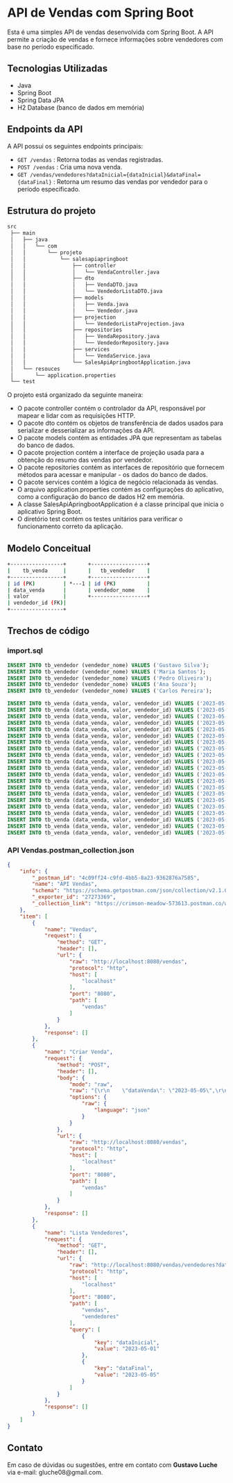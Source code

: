 # API de Vendas com Spring Boot

Esta é uma simples API de vendas desenvolvida com Spring Boot. A API permite a criação de vendas e fornece informações sobre vendedores com base no período especificado.


## Tecnologias Utilizadas

- Java
- Spring Boot
- Spring Data JPA
- H2 Database (banco de dados em memória)


## Endpoints da API

A API possui os seguintes endpoints principais:

- ``GET /vendas`` : Retorna todas as vendas registradas.
- ``POST /vendas`` : Cria uma nova venda.
- ``GET /vendas/vendedores?dataInicial={dataInicial}&dataFinal={dataFinal}`` : Retorna um resumo das vendas por vendedor para o período especificado.

## Estrutura do projeto

```bash
src
 ├── main
 │   ├── java
 │   │   └── com
 │   │       └── projeto
 │   │           └── salesapiapringboot
 │   │               ├── controller
 │   │               │   └── VendaController.java
 │   │               ├── dto
 │   │               │   ├── VendaDTO.java
 │   │               │   └── VendedorListaDTO.java
 │   │               ├── models
 │   │               │   ├── Venda.java
 │   │               │   └── Vendedor.java
 │   │               ├── projection
 │   │               │   └── VendedorListaProjection.java
 │   │               ├── repositories
 │   │               │   ├── VendaRepository.java
 │   │               │   └── VendedorRepository.java
 │   │               ├── services
 │   │               │   └── VendaService.java
 │   │               └── SalesApiApringbootApplication.java
 │   └── resouces
 │       └── application.properties
 └── test
```

O projeto está organizado da seguinte maneira:

- O pacote controller contém o controlador da API, responsável por mapear e lidar com as requisições HTTP.
- O pacote dto contém os objetos de transferência de dados usados para serializar e desserializar as informações da API.
- O pacote models contém as entidades JPA que representam as tabelas do banco de dados.
- O pacote projection contém a interface de projeção usada para a obtenção do resumo das vendas por vendedor.
- O pacote repositories contém as interfaces de repositório que fornecem métodos para acessar e manipular - os dados do banco de dados.
- O pacote services contém a lógica de negócio relacionada às vendas.
- O arquivo application.properties contém as configurações do aplicativo, como a configuração do banco de dados H2 em memória.
- A classe SalesApiApringbootApplication é a classe principal que inicia o aplicativo Spring Boot.
- O diretório test contém os testes unitários para verificar o funcionamento correto da aplicação.


## Modelo Conceitual

```bash
+-----------------+       +------------------+
|    tb_venda     |       |   tb_vendedor    |
+-----------------+       +------------------+
| id (PK)         | *---1 | id (PK)          |
| data_venda      |       | vendedor_nome    |
| valor           |       +------------------+
| vendedor_id (FK)|
+-----------------+
```
## Trechos de código
### import.sql
```sql
INSERT INTO tb_vendedor (vendedor_nome) VALUES ('Gustavo Silva');
INSERT INTO tb_vendedor (vendedor_nome) VALUES ('Maria Santos');
INSERT INTO tb_vendedor (vendedor_nome) VALUES ('Pedro Oliveira');
INSERT INTO tb_vendedor (vendedor_nome) VALUES ('Ana Souza');
INSERT INTO tb_vendedor (vendedor_nome) VALUES ('Carlos Pereira');

INSERT INTO tb_venda (data_venda, valor, vendedor_id) VALUES ('2023-05-01', 100.50, 1);
INSERT INTO tb_venda (data_venda, valor, vendedor_id) VALUES ('2023-05-02', 75.20, 2);
INSERT INTO tb_venda (data_venda, valor, vendedor_id) VALUES ('2023-05-03', 230.80, 3);
INSERT INTO tb_venda (data_venda, valor, vendedor_id) VALUES ('2023-05-04', 150.00, 4);
INSERT INTO tb_venda (data_venda, valor, vendedor_id) VALUES ('2023-05-05', 320.75, 5);
INSERT INTO tb_venda (data_venda, valor, vendedor_id) VALUES ('2023-05-01', 85.60, 1);
INSERT INTO tb_venda (data_venda, valor, vendedor_id) VALUES ('2023-05-02', 200.00, 2);
INSERT INTO tb_venda (data_venda, valor, vendedor_id) VALUES ('2023-05-03', 180.90, 3);
INSERT INTO tb_venda (data_venda, valor, vendedor_id) VALUES ('2023-05-04', 50.30, 4);
INSERT INTO tb_venda (data_venda, valor, vendedor_id) VALUES ('2023-05-05', 120.70, 5);
INSERT INTO tb_venda (data_venda, valor, vendedor_id) VALUES ('2023-05-01', 300.25, 1);
INSERT INTO tb_venda (data_venda, valor, vendedor_id) VALUES ('2023-05-02', 90.40, 2);
INSERT INTO tb_venda (data_venda, valor, vendedor_id) VALUES ('2023-05-03', 175.60, 3);
INSERT INTO tb_venda (data_venda, valor, vendedor_id) VALUES ('2023-05-04', 210.00, 4);
INSERT INTO tb_venda (data_venda, valor, vendedor_id) VALUES ('2023-05-05', 280.80, 5);
INSERT INTO tb_venda (data_venda, valor, vendedor_id) VALUES ('2023-05-01', 64.90, 1);
INSERT INTO tb_venda (data_venda, valor, vendedor_id) VALUES ('2023-05-02', 190.50, 2);
INSERT INTO tb_venda (data_venda, valor, vendedor_id) VALUES ('2023-05-03', 150.20, 3);
INSERT INTO tb_venda (data_venda, valor, vendedor_id) VALUES ('2023-05-04', 40.80, 4);
INSERT INTO tb_venda (data_venda, valor, vendedor_id) VALUES ('2023-05-05', 135.70, 5);
INSERT INTO tb_venda (data_venda, valor, vendedor_id) VALUES ('2023-05-01', 1000.00, 1);
```

### API Vendas.postman_collection.json
```json
{
	"info": {
		"_postman_id": "4c09ff24-c9fd-4bb5-8a23-9362876a7585",
		"name": "API Vendas",
		"schema": "https://schema.getpostman.com/json/collection/v2.1.0/collection.json",
		"_exporter_id": "27273369",
		"_collection_link": "https://crimson-meadow-573613.postman.co/workspace/API-Venda~98caf18f-257f-4d73-b6eb-fd6e8d64e5f4/collection/27273369-4c09ff24-c9fd-4bb5-8a23-9362876a7585?action=share&creator=27273369&source=collection_link"
	},
	"item": [
		{
			"name": "Vendas",
			"request": {
				"method": "GET",
				"header": [],
				"url": {
					"raw": "http://localhost:8080/vendas",
					"protocol": "http",
					"host": [
						"localhost"
					],
					"port": "8080",
					"path": [
						"vendas"
					]
				}
			},
			"response": []
		},
		{
			"name": "Criar Venda",
			"request": {
				"method": "POST",
				"header": [],
				"body": {
					"mode": "raw",
					"raw": "{\r\n    \"dataVenda\": \"2023-05-05\",\r\n    \"valor\": 100.0,\r\n    \"vendedorId\": 3\r\n}",
					"options": {
						"raw": {
							"language": "json"
						}
					}
				},
				"url": {
					"raw": "http://localhost:8080/vendas",
					"protocol": "http",
					"host": [
						"localhost"
					],
					"port": "8080",
					"path": [
						"vendas"
					]
				}
			},
			"response": []
		},
		{
			"name": "Lista Vendedores",
			"request": {
				"method": "GET",
				"header": [],
				"url": {
					"raw": "http://localhost:8080/vendas/vendedores?dataInicial=2023-05-01&dataFinal=2023-05-05",
					"protocol": "http",
					"host": [
						"localhost"
					],
					"port": "8080",
					"path": [
						"vendas",
						"vendedores"
					],
					"query": [
						{
							"key": "dataInicial",
							"value": "2023-05-01"
						},
						{
							"key": "dataFinal",
							"value": "2023-05-05"
						}
					]
				}
			},
			"response": []
		}
	]
}
```

## Contato

Em caso de dúvidas ou sugestões, entre em contato com **Gustavo Luche** via e-mail: gluche08&#64;gmail.com.

